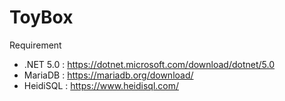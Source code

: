 # ToyBox

Requirement
 - .NET 5.0 : https://dotnet.microsoft.com/download/dotnet/5.0
 - MariaDB : https://mariadb.org/download/
 - HeidiSQL : https://www.heidisql.com/
